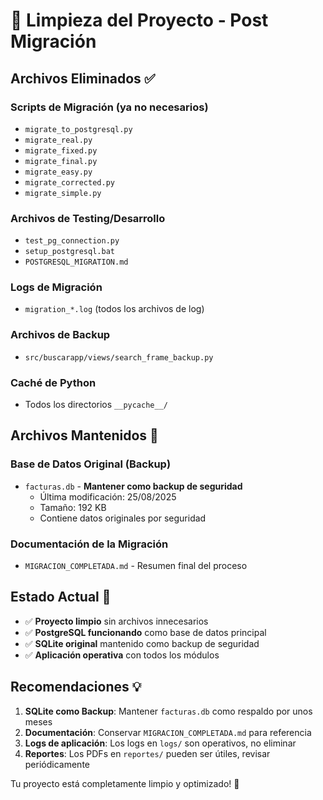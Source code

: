 # 🧹 Limpieza del Proyecto - Post Migración

## Archivos Eliminados ✅

### Scripts de Migración (ya no necesarios)
- `migrate_to_postgresql.py`
- `migrate_real.py`  
- `migrate_fixed.py`
- `migrate_final.py`
- `migrate_easy.py`
- `migrate_corrected.py` 
- `migrate_simple.py`

### Archivos de Testing/Desarrollo
- `test_pg_connection.py`
- `setup_postgresql.bat`
- `POSTGRESQL_MIGRATION.md`

### Logs de Migración
- `migration_*.log` (todos los archivos de log)

### Archivos de Backup
- `src/buscarapp/views/search_frame_backup.py`

### Caché de Python
- Todos los directorios `__pycache__/`

## Archivos Mantenidos 📁

### Base de Datos Original (Backup)
- `facturas.db` - **Mantener como backup de seguridad**
  - Última modificación: 25/08/2025
  - Tamaño: 192 KB
  - Contiene datos originales por seguridad

### Documentación de la Migración
- `MIGRACION_COMPLETADA.md` - Resumen final del proceso

## Estado Actual 🎯

- ✅ **Proyecto limpio** sin archivos innecesarios
- ✅ **PostgreSQL funcionando** como base de datos principal  
- ✅ **SQLite original** mantenido como backup de seguridad
- ✅ **Aplicación operativa** con todos los módulos

## Recomendaciones 💡

1. **SQLite como Backup**: Mantener `facturas.db` como respaldo por unos meses
2. **Documentación**: Conservar `MIGRACION_COMPLETADA.md` para referencia
3. **Logs de aplicación**: Los logs en `logs/` son operativos, no eliminar
4. **Reportes**: Los PDFs en `reportes/` pueden ser útiles, revisar periódicamente

Tu proyecto está completamente limpio y optimizado! 🚀
